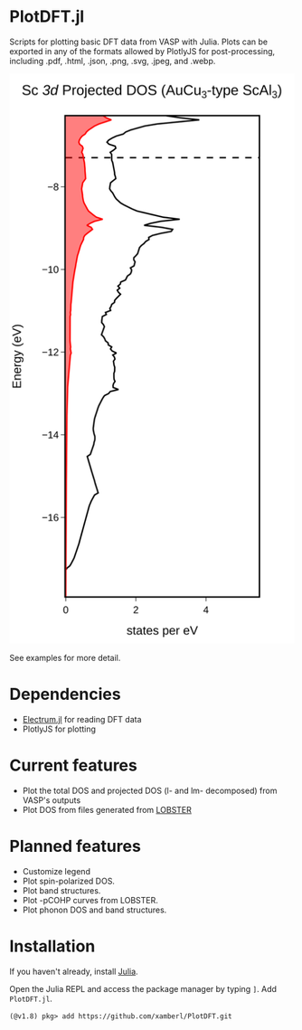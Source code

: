# PlotDFT.jl
Scripts for plotting basic DFT data from VASP with Julia.
Plots can be exported in any of the formats allowed by PlotlyJS for post-processing, including .pdf, .html, .json, .png, .svg, .jpeg, and .webp.

![Sc 3d Projected Density of States of AuCu3-type ScAl3](./assets/ScAl3_Sc_d_pdos.svg)

See examples for more detail.

# Dependencies
* [Electrum.jl](https://github.com/brainandforce/Electrum.jl) for reading DFT data
* PlotlyJS for plotting

# Current features
* Plot the total DOS and projected DOS (l- and lm- decomposed) from VASP's outputs
* Plot DOS from files generated from [LOBSTER](http://cohp.de)

# Planned features
* Customize legend
* Plot spin-polarized DOS.
* Plot band structures.
* Plot -pCOHP curves from LOBSTER.
* Plot phonon DOS and band structures.

# Installation
If you haven't already, install [Julia](https://julialang.org/).

Open the Julia REPL and access the package manager by typing `]`. Add `PlotDFT.jl`.
```
(@v1.8) pkg> add https://github.com/xamberl/PlotDFT.git
```